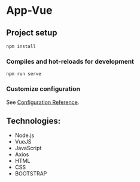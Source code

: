 # App-Vue

## Project setup
```
npm install
```

### Compiles and hot-reloads for development
```
npm run serve
```

### Customize configuration
See [Configuration Reference](https://cli.vuejs.org/config/).

## Technologies:

* Node.js
* VueJS
* JavaScript
* Axios
* HTML
* CSS
* BOOTSTRAP
